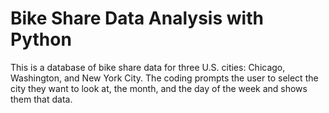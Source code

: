 # Bike Share Data Analysis with Python
This is a database of bike share data for three U.S. cities: Chicago, Washington, and New York City. The coding prompts the user to select the city they want to look at, the month, and the day of the week and shows them that data.
